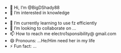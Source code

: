 - 👋 Hi, I’m @BigDShady88
- 👀 I’m interested in knowledge
- 
- 🌱 I’m currently learning to use fz efficiently
- 💞️ I’m looking to collaborate on ...
- 📫 How to reach me electro1sponsibility@ gmail.com
- 😄 Pronouns: ...He/Him need her in my life
- ⚡ Fun fact: ...

<!---
BigDShady88/BigDShady88 is a ✨ special ✨ repository because its `README.md` (this file) appears on your GitHub profile.
You can click the Preview link to take a look at your changes.
--->
